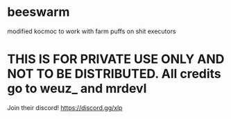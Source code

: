 # beeswarm
modified kocmoc to work with farm puffs on shit executors
# THIS IS FOR PRIVATE USE ONLY AND NOT TO BE DISTRIBUTED. All credits go to weuz_ and mrdevl
Join their discord! https://discord.gg/xlp
